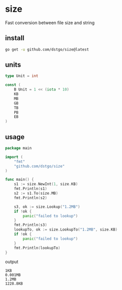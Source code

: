 # size
Fast conversion between file size and string



## install
```bash
go get -u github.com/dstgo/size@latest
```

## units
```go
type Unit = int

const (
	B Unit = 1 << (iota * 10)
	KB
	MB
	GB
	TB
	PB
	EB
)
```

## usage
```go
package main

import (
	"fmt"
	"github.com/dstgo/size"
)

func main() {
	s1 := size.NewInt(1, size.KB)
	fmt.Println(s1)
	s2 := s1.To(size.MB)
	fmt.Println(s2)

	s3, ok := size.Lookup("1.2MB")
	if !ok {
		panic("failed to lookup")
	}
	fmt.Println(s3)
	lookupTo, ok := size.LookupTo("1.2MB", size.KB)
	if !ok {
		panic("failed to lookup")
	}
	fmt.Println(lookupTo)
}
```
output
```
1KB
0.001MB 
1.2MB   
1228.8KB
```